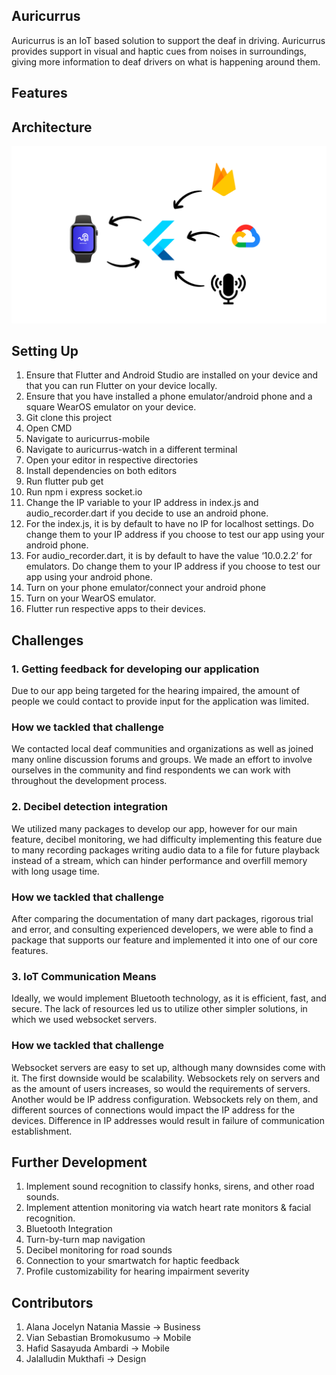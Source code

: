## Auricurrus
Auricurrus is an IoT based solution to support the deaf in driving. Auricurrus provides support in 
visual and haptic cues from noises in surroundings, giving more information to deaf drivers on what is happening around them.

## Features

## Architecture
![app architecture](images/architecuture.png?raw=true "Architecure")

## Setting Up 
1. Ensure that Flutter and Android Studio are installed on your device and that you can run Flutter on your device locally. 
2. Ensure that you have installed a phone emulator/android phone and a square WearOS emulator on your device. 
3. Git clone this project 
4. Open CMD
5. Navigate to auricurrus-mobile
6. Navigate to auricurrus-watch in a different terminal
7. Open your editor in respective directories
8. Install dependencies on both editors
9. Run flutter pub get
10. Run npm i express socket.io
11. Change the IP variable to your IP address in index.js and audio_recorder.dart if you decide to use an android phone.
12. For the index.js, it is by default to have no IP for localhost settings. Do change them to your IP address if you choose to test our app using your android phone.
13. For audio_recorder.dart, it is by default to have the value ‘10.0.2.2’ for emulators. Do change them to your IP address if you choose to test our app using your android phone. 
14. Turn on your phone emulator/connect your android phone
15. Turn on your WearOS emulator.
16. Flutter run respective apps to their devices. 

## Challenges
### 1. Getting feedback for developing our application
Due to our app being targeted for the hearing impaired, the amount of people we could contact to provide input for the application was limited.

### How we tackled that challenge

We contacted local deaf communities and organizations as well as joined many online discussion forums and groups. We made an effort to involve ourselves in the community and find respondents we can work with throughout the development process.

### 2. Decibel detection integration
We utilized many packages to develop our app, however for our main feature, decibel monitoring, we had difficulty implementing this feature due to many recording packages writing audio data to a file for future playback instead of a stream, which can hinder performance and overfill memory with long usage time.

### How we tackled that challenge
After comparing the documentation of many dart packages, rigorous trial and error, and consulting experienced developers, we were able to find a package that supports our feature and implemented it into one of our core features.

### 3. IoT Communication Means
Ideally, we would implement Bluetooth technology, as it is efficient, fast, and secure. The lack of resources led us to utilize other simpler solutions, in which we used websocket servers.

### How we tackled that challenge
Websocket servers are easy to set up, although many downsides come with it. The first downside would be scalability. Websockets rely on servers and as the amount of users increases, so would the requirements of servers. Another would be IP address configuration. Websockets rely on them, and different sources of connections would impact the IP address for the devices. Difference in IP addresses would result in failure of communication establishment.

## Further Development
1. Implement sound recognition to classify honks, sirens, and other road sounds.
2. Implement attention monitoring via watch heart rate monitors & facial recognition.
3. Bluetooth Integration
4. Turn-by-turn map navigation
5. Decibel monitoring for road sounds
6. Connection to your smartwatch for haptic feedback
7. Profile customizability for hearing impairment severity

## Contributors
1. Alana Jocelyn Natania Massie → Business
2. Vian Sebastian Bromokusumo → Mobile
3. Hafid Sasayuda Ambardi → Mobile
4. Jalalludin Mukthafi → Design

